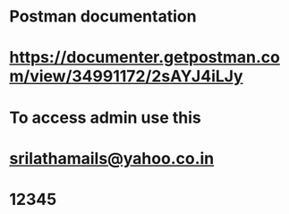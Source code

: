 # Postman documentation 
# https://documenter.getpostman.com/view/34991172/2sAYJ4iLJy


# To access admin use this
# srilathamails@yahoo.co.in
# 12345
